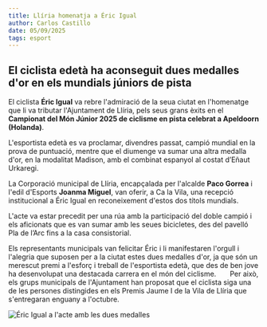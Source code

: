 ```yaml
---
title: Llíria homenatja a Éric Igual
author: Carlos Castillo
date: 05/09/2025
tags: esport
---
```


## El ciclista edetà ha aconseguit dues medalles d'or en els mundials júniors de pista


El ciclista **Éric Igual** va rebre l'admiració de la seua ciutat en l'homenatge que li va tributar l'Ajuntament de Llíria, pels seus grans èxits en el **Campionat del Món Júnior 2025 de ciclisme en pista celebrat a Apeldoorn (Holanda)**.

L'esportista edetà es va proclamar, divendres passat, campió mundial en la prova de puntuació, mentre que el diumenge va sumar una altra medalla d'or, en la modalitat Madison, amb el combinat espanyol al costat d’Eñaut Urkaregi.

La Corporació municipal de Llíria, encapçalada per l'alcalde **Paco Gorrea** i l'edil d'Esports **Joanma Miguel**, van oferir, a Ca la Vila, una recepció institucional a Éric Igual en reconeixement d'estos dos títols mundials.

L'acte va estar precedit per una rúa amb la participació del doble campió i els aficionats que es van sumar amb les seues bicicletes, des del pavelló Pla de l’Arc fins a la casa consistorial.

Els representants municipals van felicitar Éric i li manifestaren l'orgull i l'alegria que suposen per a la ciutat estes dues medalles d'or, ja que són un merescut premi a l'esforç i treball de l'esportista edetà, que des de ben jove ha desenvolupat una destacada carrera en el món del ciclisme. 
    
Per això, els grups municipals de l'Ajuntament han proposat que el ciclista siga una de les persones distingides en els Premis Jaume I de la Vila de Llíria que s'entregaran enguany a l'octubre.

![ Éric Igual a l'acte amb les dues medalles ](/assets/continguts/recursos/20250905-Ericigual.jpg "Éric Igual a l'acte amb les dues medalles")

